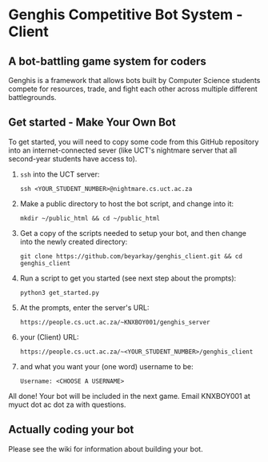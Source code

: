 # Genghis Competitive Bot System - Client
## A bot-battling game system for coders
Genghis is a framework that allows bots built by Computer Science 
students compete for resources, trade, and fight each other across 
multiple different battlegrounds.

## Get started - Make Your Own Bot
To get started, you will need to copy some code from this GitHub repository into an 
internet-connected sever (like UCT's nightmare server that all second-year students 
have access to).

1. `ssh` into the UCT server:

    ```ssh <YOUR_STUDENT_NUMBER>@nightmare.cs.uct.ac.za```
2. Make a public directory to host the bot script, and change into it:

    ```mkdir ~/public_html && cd ~/public_html```
3. Get a copy of the scripts needed to setup your bot, and then change into the newly created directory:

    ```git clone https://github.com/beyarkay/genghis_client.git && cd genghis_client```
4. Run a script to get you started (see next step about the prompts):

    ```python3 get_started.py```
5. At the prompts, enter the server's URL:

    ```https://people.cs.uct.ac.za/~KNXBOY001/genghis_server```
6. your (Client) URL:

    ```https://people.cs.uct.ac.za/~<YOUR_STUDENT_NUMBER>/genghis_client```
7. and what you want your (one word) username to be:

    ```Username: <CHOOSE A USERNAME>```
    
    
All done! Your bot will be included in the next game. Email KNXBOY001 at myuct dot ac dot za 
with questions.

## Actually coding your bot
Please see the wiki for information about building your bot.

